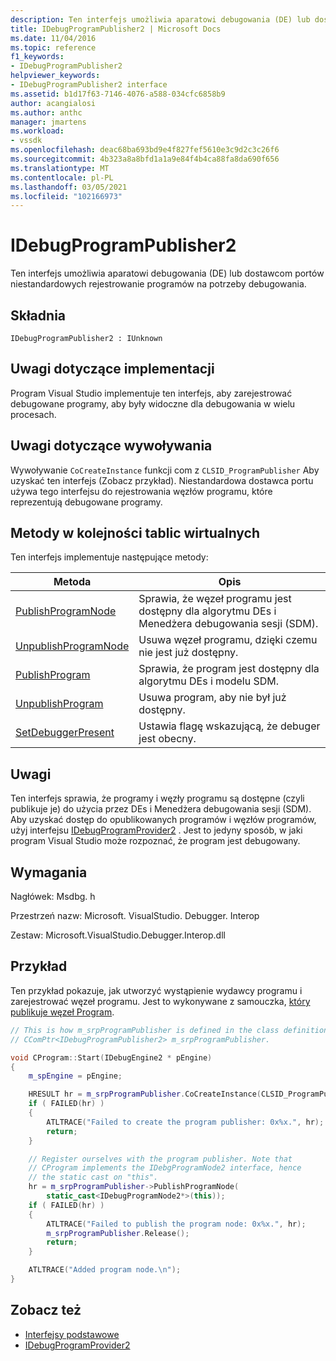 ```yaml
---
description: Ten interfejs umożliwia aparatowi debugowania (DE) lub dostawcom portów niestandardowych rejestrowanie programów na potrzeby debugowania.
title: IDebugProgramPublisher2 | Microsoft Docs
ms.date: 11/04/2016
ms.topic: reference
f1_keywords:
- IDebugProgramPublisher2
helpviewer_keywords:
- IDebugProgramPublisher2 interface
ms.assetid: b1d17f63-7146-4076-a588-034cfc6858b9
author: acangialosi
ms.author: anthc
manager: jmartens
ms.workload:
- vssdk
ms.openlocfilehash: deac68ba693bd9e4f827fef5610e3c9d2c3c26f6
ms.sourcegitcommit: 4b323a8a8bfd1a1a9e84f4b4ca88fa8da690f656
ms.translationtype: MT
ms.contentlocale: pl-PL
ms.lasthandoff: 03/05/2021
ms.locfileid: "102166973"
---
```

# <a name="idebugprogrampublisher2"></a>IDebugProgramPublisher2
Ten interfejs umożliwia aparatowi debugowania (DE) lub dostawcom portów niestandardowych rejestrowanie programów na potrzeby debugowania.

## <a name="syntax"></a>Składnia

```
IDebugProgramPublisher2 : IUnknown
```

## <a name="notes-for-implementers"></a>Uwagi dotyczące implementacji
Program Visual Studio implementuje ten interfejs, aby zarejestrować debugowane programy, aby były widoczne dla debugowania w wielu procesach.

## <a name="notes-for-callers"></a>Uwagi dotyczące wywoływania
Wywoływanie `CoCreateInstance` funkcji com z `CLSID_ProgramPublisher` Aby uzyskać ten interfejs (Zobacz przykład). Niestandardowa dostawca portu używa tego interfejsu do rejestrowania węzłów programu, które reprezentują debugowane programy.

## <a name="methods-in-vtable-order"></a>Metody w kolejności tablic wirtualnych
Ten interfejs implementuje następujące metody:

|Metoda|Opis|
|------------|-----------------|
|[PublishProgramNode](../../../extensibility/debugger/reference/idebugprogrampublisher2-publishprogramnode.md)|Sprawia, że węzeł programu jest dostępny dla algorytmu DEs i Menedżera debugowania sesji (SDM).|
|[UnpublishProgramNode](../../../extensibility/debugger/reference/idebugprogrampublisher2-unpublishprogramnode.md)|Usuwa węzeł programu, dzięki czemu nie jest już dostępny.|
|[PublishProgram](../../../extensibility/debugger/reference/idebugprogrampublisher2-publishprogram.md)|Sprawia, że program jest dostępny dla algorytmu DEs i modelu SDM.|
|[UnpublishProgram](../../../extensibility/debugger/reference/idebugprogrampublisher2-unpublishprogram.md)|Usuwa program, aby nie był już dostępny.|
|[SetDebuggerPresent](../../../extensibility/debugger/reference/idebugprogrampublisher2-setdebuggerpresent.md)|Ustawia flagę wskazującą, że debuger jest obecny.|

## <a name="remarks"></a>Uwagi
Ten interfejs sprawia, że programy i węzły programu są dostępne (czyli publikuje je) do użycia przez DEs i Menedżera debugowania sesji (SDM). Aby uzyskać dostęp do opublikowanych programów i węzłów programów, użyj interfejsu [IDebugProgramProvider2](../../../extensibility/debugger/reference/idebugprogramprovider2.md) . Jest to jedyny sposób, w jaki program Visual Studio może rozpoznać, że program jest debugowany.

## <a name="requirements"></a>Wymagania
Nagłówek: Msdbg. h

Przestrzeń nazw: Microsoft. VisualStudio. Debugger. Interop

Zestaw: Microsoft.VisualStudio.Debugger.Interop.dll

## <a name="example"></a>Przykład
Ten przykład pokazuje, jak utworzyć wystąpienie wydawcy programu i zarejestrować węzeł programu. Jest to wykonywane z samouczka, [który publikuje węzeł Program](/previous-versions/bb161795(v=vs.90)).

```cpp
// This is how m_srpProgramPublisher is defined in the class definition:
// CComPtr<IDebugProgramPublisher2> m_srpProgramPublisher.

void CProgram::Start(IDebugEngine2 * pEngine)
{
    m_spEngine = pEngine;

    HRESULT hr = m_srpProgramPublisher.CoCreateInstance(CLSID_ProgramPublisher);
    if ( FAILED(hr) )
    {
        ATLTRACE("Failed to create the program publisher: 0x%x.", hr);
        return;
    }

    // Register ourselves with the program publisher. Note that
    // CProgram implements the IDebgProgramNode2 interface, hence
    // the static cast on "this".
    hr = m_srpProgramPublisher->PublishProgramNode(
        static_cast<IDebugProgramNode2*>(this));
    if ( FAILED(hr) )
    {
        ATLTRACE("Failed to publish the program node: 0x%x.", hr);
        m_srpProgramPublisher.Release();
        return;
    }

    ATLTRACE("Added program node.\n");
}
```

## <a name="see-also"></a>Zobacz też
- [Interfejsy podstawowe](../../../extensibility/debugger/reference/core-interfaces.md)
- [IDebugProgramProvider2](../../../extensibility/debugger/reference/idebugprogramprovider2.md)
